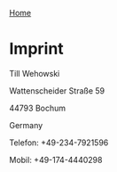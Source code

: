 
[Home](/)

# Imprint

Till Wehowski

Wattenscheider Straße 59

44793 Bochum

Germany


Telefon: +49-234-7921596

Mobil: +49-174-4440298

